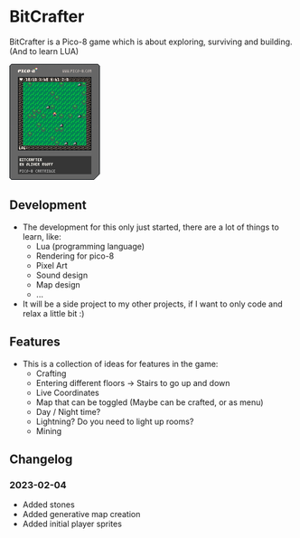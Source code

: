 # BitCrafter
BitCrafter is a Pico-8 game which is about exploring, surviving and building. (And to learn LUA)

![BitCrafter](bitcrafter.p8.png)

## Development

- The development for this only just started, there are a lot of things to learn, like:
    - Lua (programming language)
    - Rendering for pico-8
    - Pixel Art
    - Sound design
    - Map design
    - ...
- It will be a side project to my other projects, if I want to only code and relax a little bit :)

## Features 

- This is a collection of ideas for features in the game:
    - Crafting
    - Entering different floors -> Stairs to go up and down
    - Live Coordinates 
    - Map that can be toggled (Maybe can be crafted, or as menu)
    - Day / Night time?
    - Lightning? Do you need to light up rooms?
    - Mining

## Changelog

### 2023-02-04
- Added stones
- Added generative map creation
- Added initial player sprites



